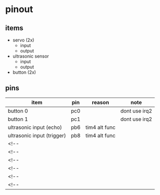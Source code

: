 # pinout

## items

- servo (2x)
  - input
  - output
- ultrasonic sensor
  - input
  - output
- button (2x)

## pins

| item | pin | reason | note |
| --- | --- | --- | --- |
| button 0 | pc0 |  | dont use irq2 |
| button 1 | pc1 |  | dont use irq2 |
| ultrasonic input (echo) | pb6 | tim4 alt func |  |
| ultrasonic input (trigger) | pb8 | tim4 alt func |  |
<!-- |  |  |  |  | -->
<!-- |  |  |  |  | -->
<!-- |  |  |  |  | -->
<!-- |  |  |  |  | -->
<!-- |  |  |  |  | -->
<!-- |  |  |  |  | -->
